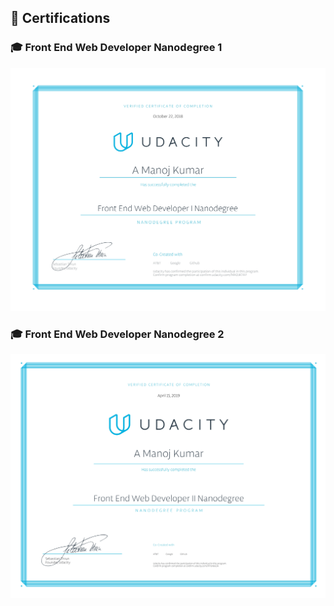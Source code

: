 ## 📜 Certifications

### 🎓 Front End Web Developer Nanodegree 1
[![Front End Web Developer Nanodegree 1](./Front-End-Web-Developer-Nanodegree-1.jpg)](http://www.udacity.com/certificate/e/81934b62-7c63-11e8-b71d-a7b743920120)

### 🎓 Front End Web Developer Nanodegree 2
[![Front End Web Developer Nanodegree 2](./Front-End-Web-Developer-Nanodegree-2.jpg)](https://www.udacity.com/certificate/e/a1bda584-dda9-11e8-9383-776083c21e16)

